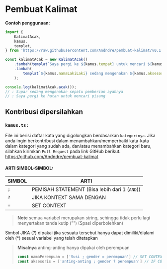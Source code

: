 # Pembuat Kalimat

**Contoh penggunaan:**
```ts
import {
	KalimatAcak,
	kamus,
	templat,
} from 'https://raw.githubusercontent.com/Andndre/pembuat-kalimat/v0.1.0/mod.ts';

const kalimatAcak = new KalimatAcak()
	.tambah(templat`Saya pergi ke ${kamus.tempat} untuk mencari ${kamus.makanan}`)
	.tambah(
		templat`${kamus.namaLakiLaki} sedang mengenakan ${kamus.aksesoris} pemberian ${kamus.keluarga}nya`
	);

console.log(kalimatAcak.acak());
// : Supar sedang mengenakan sepatu pemberian ayahnya
// : Saya pergi ke hutan untuk mencari pisang
```

## Kontribusi dipersilahkan

### `kamus.ts:`
File ini berisi daftar kata yang digolongkan berdasarkan `kategorinya`. Jika anda ingin berkontribusi dalam menambahkan/memperbaiki kata-kata dalam kategori yang sudah ada, dan/atau menambahkan kategori baru, silahkan kirimkan `Pull Request` pada link GitHub berikut.
https://github.com/Andndre/pembuat-kalimat

#### ARTI SIMBOL-SIMBOL:
| **SIMBOL** |                     **ARTI**                   |
| ---------- | ---------------------------------------------- |
| `;`        | PEMISAH STATEMENT (Bisa lebih dari 1 (`AND`))  |
| `?`        | JIKA KONTEXT SAMA DENGAN                       |
| `=`        | SET CONTEXT                                    |

> **Note** 
> semua variabel merupakan string, sehingga tidak perlu lagi menyertakan tanda kutip ("") (Spasi diperbolehkan)

Simbol JIKA (?) dipakai jika sesuatu tersebut hanya dapat dimiliki/dialami oleh (*) sesuai variabel yang telah ditetapkan
> **Misalnya**
> anting-anting hanya dipakai oleh perempuan
> ```ts
> const namaPerempuan = ['Susi ; gender = perempuan'] // SET CONTEXT gender=perempuan
> const aksesoris = ['anting-anting ; gender ? perempuan'] // IF CONTEXT gender=perempuan
> ```